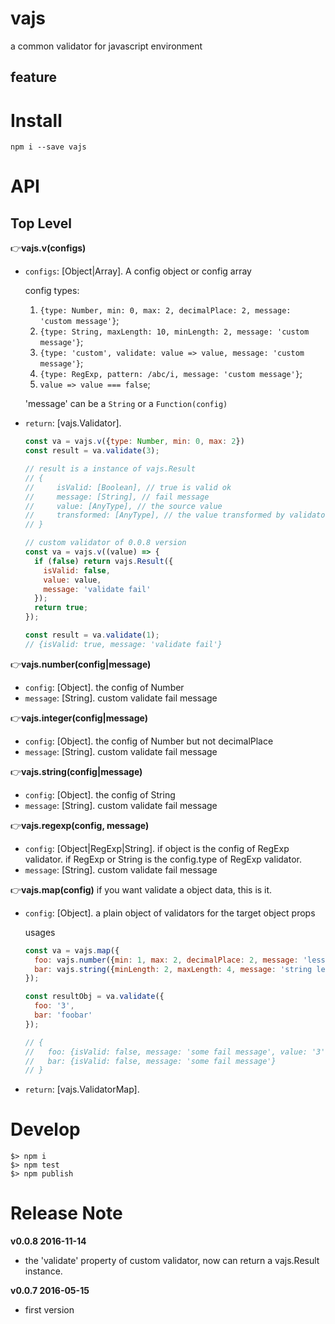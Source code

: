 # vajs

a common validator for javascript environment

## feature

# Install

    npm i --save vajs

# API

## Top Level

👉**vajs.v(configs)**

- `configs`: [Object|Array]. A config object or config array

  config types:

  1. `{type: Number, min: 0, max: 2, decimalPlace: 2, message: 'custom message'}`;
  2. `{type: String, maxLength: 10, minLength: 2, message: 'custom message'}`;
  3. `{type: 'custom', validate: value => value, message: 'custom message'}`;
  4. `{type: RegExp, pattern: /abc/i, message: 'custom message'}`;
  5. `value => value === false`;

  'message' can be a `String` or a `Function(config)`

- `return`: [vajs.Validator].

  ```javascript
  const va = vajs.v({type: Number, min: 0, max: 2})
  const result = va.validate(3);

  // result is a instance of vajs.Result
  // {
  // 	 isValid: [Boolean], // true is valid ok
  //	 message: [String], // fail message
  //	 value: [AnyType], // the source value
  //	 transformed: [AnyType], // the value transformed by validator. most for numbers
  // }

  // custom validator of 0.0.8 version
  const va = vajs.v((value) => {
    if (false) return vajs.Result({
      isValid: false, 
      value: value, 
      message: 'validate fail'
    });
    return true;
  });

  const result = va.validate(1);
  // {isValid: true, message: 'validate fail'}
  ```

👉**vajs.number(config|message)**

- `config`: [Object]. the config of Number
- `message`: [String]. custom validate fail message

👉**vajs.integer(config|message)**

- `config`: [Object]. the config of Number but not decimalPlace
- `message`: [String]. custom validate fail message

👉**vajs.string(config|message)**

- `config`: [Object]. the config of String
- `message`: [String]. custom validate fail message

👉**vajs.regexp(config, message)**
- `config`: [Object|RegExp|String].
  if object is the config of RegExp validator.
  if RegExp or String is the config.type of RegExp validator.
- `message`: [String]. custom validate fail message


👉**vajs.map(config)**
if you want validate a object data, this is it.
* `config`: [Object]. a plain object of validators for the target object props

  usages

  ```javascript
  const va = vajs.map({
    foo: vajs.number({min: 1, max: 2, decimalPlace: 2, message: 'less than 2 and great than 1'}),
    bar: vajs.string({minLength: 2, maxLength: 4, message: 'string length less than 4 and great than {}'})
  });

  const resultObj = va.validate({
    foo: '3',
    bar: 'foobar'
  });

  // {
  //   foo: {isValid: false, message: 'some fail message', value: '3', transformed: 3},
  //   bar: {isValid: false, message: 'some fail message'}
  // }
  ```

* `return`: [vajs.ValidatorMap].

# Develop

    $> npm i
    $> npm test
    $> npm publish

# Release Note

**v0.0.8 2016-11-14**

* the 'validate' property of custom validator, now can return a vajs.Result instance.



**v0.0.7 2016-05-15**

* first version

